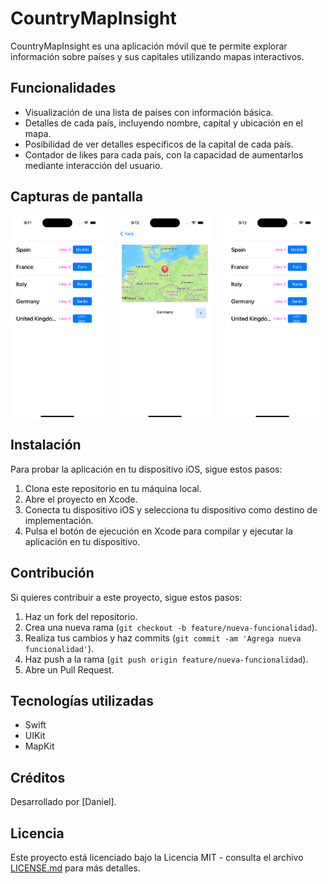 # CountryMapInsight

CountryMapInsight es una aplicación móvil que te permite explorar información sobre países y sus capitales utilizando mapas interactivos.

## Funcionalidades

- Visualización de una lista de países con información básica.
- Detalles de cada país, incluyendo nombre, capital y ubicación en el mapa.
- Posibilidad de ver detalles específicos de la capital de cada país.
- Contador de likes para cada país, con la capacidad de aumentarlos mediante interacción del usuario.

## Capturas de pantalla

<div style="display: flex; justify-content: space-between;">
<img src="screenshots/screenshot1.png" width="150"style="margin-right: 10px;">
<img src="screenshots/screenshot2.png" width="150"style="margin-right: 10px;">
<img src="screenshots/screenshot3.png" width="150"style="margin-right: 10px;">
</div>


## Instalación

Para probar la aplicación en tu dispositivo iOS, sigue estos pasos:

1. Clona este repositorio en tu máquina local.
2. Abre el proyecto en Xcode.
3. Conecta tu dispositivo iOS y selecciona tu dispositivo como destino de implementación.
4. Pulsa el botón de ejecución en Xcode para compilar y ejecutar la aplicación en tu dispositivo.

## Contribución

Si quieres contribuir a este proyecto, sigue estos pasos:

1. Haz un fork del repositorio.
2. Crea una nueva rama (`git checkout -b feature/nueva-funcionalidad`).
3. Realiza tus cambios y haz commits (`git commit -am 'Agrega nueva funcionalidad'`).
4. Haz push a la rama (`git push origin feature/nueva-funcionalidad`).
5. Abre un Pull Request.

## Tecnologías utilizadas

- Swift
- UIKit
- MapKit

## Créditos

Desarrollado por [Daniel].

## Licencia

Este proyecto está licenciado bajo la Licencia MIT - consulta el archivo [LICENSE.md](LICENSE.md) para más detalles.
